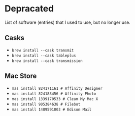 # Depracated

List of software (entries) that I used to use, but no longer use.

## Casks

- `brew install --cask transmit`
- `brew install --cask tableplus`
- `brew install --cask transmission`

## Mac Store

- `mas install 824171161 # Affinity Designer`
- `mas install 824183456 # Affinity Photo`
- `mas install 1339170533 # Clean My Mac X`
- `mas install 905384638 # Filebot`
- `mas install 1489591003 # Edison Mail`